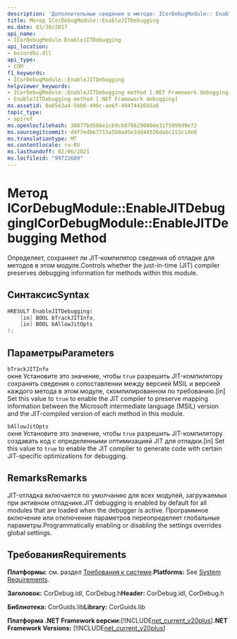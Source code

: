 ```yaml
---
description: 'Дополнительные сведения о методе: ICorDebugModule:: EnableJITDebugging'
title: Метод ICorDebugModule::EnableJITDebugging
ms.date: 03/30/2017
api_name:
- ICorDebugModule.EnableJITDebugging
api_location:
- mscordbi.dll
api_type:
- COM
f1_keywords:
- ICorDebugModule::EnableJITDebugging
helpviewer_keywords:
- ICorDebugModule::EnableJITDebugging method [.NET Framework debugging]
- EnableJITDebugging method [.NET Framework debugging]
ms.assetid: 0a65e2a4-5bb6-496c-ae6f-40474426b5a6
topic_type:
- apiref
ms.openlocfilehash: 30077bd586e1cb9cb8766290804e31f5999d9e72
ms.sourcegitcommit: ddf7edb67715a5b9a45e3dd44536dabc153c1de0
ms.translationtype: MT
ms.contentlocale: ru-RU
ms.lasthandoff: 02/06/2021
ms.locfileid: "99722689"
---
```

# <a name="icordebugmoduleenablejitdebugging-method"></a><span data-ttu-id="e324c-103">Метод ICorDebugModule::EnableJITDebugging</span><span class="sxs-lookup"><span data-stu-id="e324c-103">ICorDebugModule::EnableJITDebugging Method</span></span>

<span data-ttu-id="e324c-104">Определяет, сохраняет ли JIT-компилятор сведения об отладке для методов в этом модуле.</span><span class="sxs-lookup"><span data-stu-id="e324c-104">Controls whether the just-in-time (JIT) compiler preserves debugging information for methods within this module.</span></span>  
  
## <a name="syntax"></a><span data-ttu-id="e324c-105">Синтаксис</span><span class="sxs-lookup"><span data-stu-id="e324c-105">Syntax</span></span>  
  
```cpp  
HRESULT EnableJITDebugging(  
    [in] BOOL bTrackJITInfo,  
    [in] BOOL bAllowJitOpts  
);  
```  
  
## <a name="parameters"></a><span data-ttu-id="e324c-106">Параметры</span><span class="sxs-lookup"><span data-stu-id="e324c-106">Parameters</span></span>  

 `bTrackJITInfo`  
 <span data-ttu-id="e324c-107">окне Установите это значение, чтобы `true` разрешить JIT-компилятору сохранять сведения о сопоставлении между версией MSIL и версией каждого метода в этом модуле, скомпилированном по требованию.</span><span class="sxs-lookup"><span data-stu-id="e324c-107">[in] Set this value to `true` to enable the JIT compiler to preserve mapping information between the Microsoft intermediate language (MSIL) version and the JIT-compiled version of each method in this module.</span></span>  
  
 `bAllowJitOpts`  
 <span data-ttu-id="e324c-108">окне Установите это значение, чтобы `true` разрешить JIT-компилятору создавать код с определенными оптимизацией JIT для отладки.</span><span class="sxs-lookup"><span data-stu-id="e324c-108">[in] Set this value to `true` to enable the JIT compiler to generate code with certain JIT-specific optimizations for debugging.</span></span>  
  
## <a name="remarks"></a><span data-ttu-id="e324c-109">Remarks</span><span class="sxs-lookup"><span data-stu-id="e324c-109">Remarks</span></span>  

 <span data-ttu-id="e324c-110">JIT-отладка включается по умолчанию для всех модулей, загружаемых при активном отладчике.</span><span class="sxs-lookup"><span data-stu-id="e324c-110">JIT debugging is enabled by default for all modules that are loaded when the debugger is active.</span></span> <span data-ttu-id="e324c-111">Программное включение или отключение параметров переопределяет глобальные параметры.</span><span class="sxs-lookup"><span data-stu-id="e324c-111">Programmatically enabling or disabling the settings overrides global settings.</span></span>  
  
## <a name="requirements"></a><span data-ttu-id="e324c-112">Требования</span><span class="sxs-lookup"><span data-stu-id="e324c-112">Requirements</span></span>  

 <span data-ttu-id="e324c-113">**Платформы:** см. раздел [Требования к системе](../../get-started/system-requirements.md).</span><span class="sxs-lookup"><span data-stu-id="e324c-113">**Platforms:** See [System Requirements](../../get-started/system-requirements.md).</span></span>  
  
 <span data-ttu-id="e324c-114">**Заголовок:** CorDebug.idl, CorDebug.h</span><span class="sxs-lookup"><span data-stu-id="e324c-114">**Header:** CorDebug.idl, CorDebug.h</span></span>  
  
 <span data-ttu-id="e324c-115">**Библиотека:** CorGuids.lib</span><span class="sxs-lookup"><span data-stu-id="e324c-115">**Library:** CorGuids.lib</span></span>  
  
 <span data-ttu-id="e324c-116">**Платформа .NET Framework версии:**[!INCLUDE[net_current_v20plus](../../../../includes/net-current-v20plus-md.md)]</span><span class="sxs-lookup"><span data-stu-id="e324c-116">**.NET Framework Versions:** [!INCLUDE[net_current_v20plus](../../../../includes/net-current-v20plus-md.md)]</span></span>
